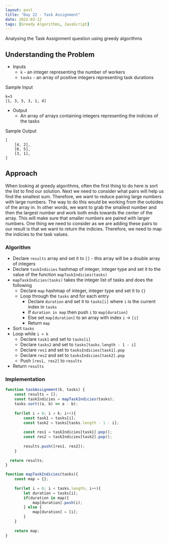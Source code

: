 ```yaml
---
layout: post
title: "Day 22 - Task Assignment"
date: 2022-03-12
tags: [Greedy Algorithms, JavaScript]
---
```


Analysing the Task Assignment question using greedy algorithms

## Understanding the Problem

* Inputs
  * `k` - an integer representing the number of workers
  * `tasks` - an array of positive integers representing task durations

Sample Input
```
k=3
[1, 3, 5, 3, 1, 4]
```
  
* Output
  * An array of arrays containing integers representing the indicies of the tasks


Sample Output
```
[
    [4, 2],
    [0, 5],
    [3, 1],
]
```

## Approach
When looking at greedy algorithms, often the first thing to do here is sort the list to find our solution. Next we need to consider what pairs will help us find the smallest sum. Therefore, we want to reduce pairing large numbers with large numbers. The way to do this would be working from the outsides of the array in. In other words, we want to grab the smallest number and then the largest number and work both ends towards the center of the array. This will make sure that smaller numbers are paired with larger numbers. One thing we need to consider as we are adding these pairs to our result is that we want to return the indicies. Therefore, we need to map the indicies to the task values.

### Algorithm
* Declare `results` array and set it to `[]` - this array will be a double array of integers
* Declare `taskIndicies` hashmap of integer, integer type and set it to the value of the function `mapTaskIndicies(tasks)`
* `mapTaskIndicies(tasks)` takes the integer list of tasks and does the following
  * Declare `map` hashmap of integer, integer type and set it to `{}`
  * Loop through the `tasks` and for each entry
    * Declare `duration` and set it to `tasks[i]` where `i` is the current index in `tasks`
    * If `duration in map` then push `i` to `map[duration]` 
    * Else set `map[duration]` to an array with index `i` -> `[i]`
    * Return `map`
* Sort `tasks`
* Loop while `i < k` 
  * Declare `task1` and set to `tasks[i]`
  * Declare `tasks2` and set to `tasks[tasks.length - 1 - i]`
  * Declare `res1` and set to `tasksIndicies[task1].pop`
  * Declare `res2` and set to `tasksIndicies[task2].pop`
  * Push `[res1, res2]` to `results`
* Return `results`

### Implementation
```js
function taskAssignment(k, tasks) {
 	const results = [];
	const taskIndicies = mapTaskIndicies(tasks);
	tasks.sort((a, b) => a - b);
	
	for(let i = 0; i < k; i++){
		const task1 = tasks[i];
		const task2 = tasks[tasks.length - 1 - i];
		
		const res1 = taskIndicies[task1].pop();
		const res2 = taskIndicies[task2].pop();
		
		results.push([res1, res2]);
	}
	
  return results;
}

function mapTaskIndicies(tasks){
	const map = {};
	
	for(let i = 0; i < tasks.length; i++){
		let duration = tasks[i];
		if(duration in map){
			map[duration].push(i);
		} else {
			map[duration] = [i];
		}
	}
	
	return map;
}
```